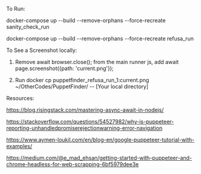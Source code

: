 To Run: 

docker-compose up  --build --remove-orphans --force-recreate sanity_check_run

docker-compose up  --build --remove-orphans --force-recreate refusa_run


To See a Screenshot locally:

1. Remove await browser.close(); from the main runner js, add 
   await page.screenshot({path: 'current.png'});
    
2. Run docker cp puppetfinder_refusa_run_1:current.png ~/OtherCodes/PuppetFinder/  -- [Your local directory]

Resources:

https://blog.risingstack.com/mastering-async-await-in-nodejs/

https://stackoverflow.com/questions/54527982/why-is-puppeteer-reporting-unhandledpromiserejectionwarning-error-navigation

https://www.aymen-loukil.com/en/blog-en/google-puppeteer-tutorial-with-examples/

https://medium.com/@e_mad_ehsan/getting-started-with-puppeteer-and-chrome-headless-for-web-scrapping-6bf5979dee3e
